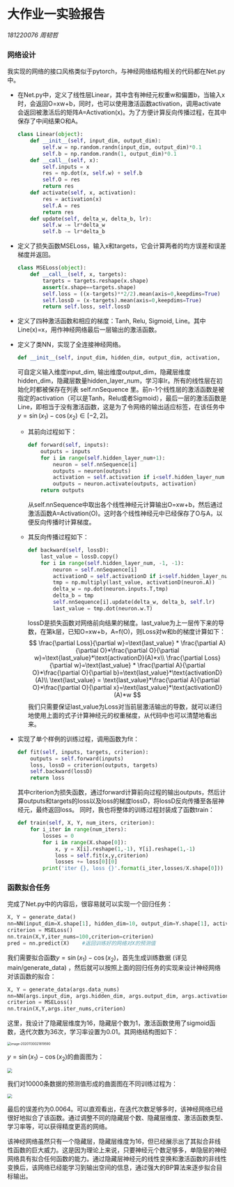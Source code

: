 # 大作业一实验报告

*181220076 周韧哲*

### 网络设计

我实现的网络的接口风格类似于pytorch，与神经网络结构相关的代码都在Net.py中。

+ 在Net.py中，定义了线性层Linear，其中含有神经元权重w和偏置b，当输入x时，会返回O=xw+b，同时，也可以使用激活函数activation，调用activate会返回被激活后的矩阵A=Activation(x)​。为了方便计算反向传播过程，在其中保存了中间结果O和A​。

  ```python
  class Linear(object):
      def __init__(self, input_dim, output_dim):
          self.w = np.random.randn(input_dim, output_dim)*0.1
          self.b = np.random.randn(1, output_dim)*0.1
      def __call__(self, x):
          self.inputs = x
          res = np.dot(x, self.w) + self.b
          self.O = res
          return res
      def activate(self, x, activation):
          res = activation(x)
          self.A = res
          return res     
      def update(self, delta_w, delta_b, lr):
          self.w -= lr*delta_w
          self.b -= lr*delta_b
  ```

+ 定义了损失函数MSELoss，输入x和targets，它会计算两者的均方误差和误差梯度并返回。

  ```python
  class MSELoss(object):
      def __call__(self, x, targets):
          targets = targets.reshape(x.shape)
          assert(x.shape==targets.shape)
          self.loss = ((x-targets)**2/2).mean(axis=0,keepdims=True)
          self.lossD = (x-targets).mean(axis=0,keepdims=True)
          return self.loss, self.lossD
  ```

+ 定义了四种激活函数和相应的梯度：Tanh, Relu, Sigmoid, Line。其中Line(x)=x，用作神经网络最后一层输出的激活函数。

+ 定义了类NN，实现了全连接神经网络。

  ```python
  def __init__(self, input_dim, hidden_dim, output_dim, activation,                          hidden_layer_num, lr)
  ```

  可自定义输入维度input_dim, 输出维度output_dim，隐藏层维度hidden_dim，隐藏层数量hidden_layer_num，学习率lr。所有的线性层在初始化时都被保存在列表 self.nnSequence 里。前n-1个线性层的激活函数是被指定的activation（可以是Tanh，Relu或者Sigmoid），最后一层的激活函数是Line，即相当于没有激活函数，这是为了令网络的输出适应标签，在该任务中$y=\sin(x_1)-\cos(x_2)\in [-2, 2]$。

  + 其前向过程如下：

    ```python
    def forward(self, inputs):
        outputs = inputs 
        for i in range(self.hidden_layer_num+1):
            neuron = self.nnSequence[i]
            outputs = neuron(outputs)
            activation = self.activation if i<self.hidden_layer_num                                          else self.last_activation
            outputs = neuron.activate(outputs, activation)
        return outputs
    ```

    从self.nnSequence中取出各个线性神经元计算输出O=xw+b，然后通过激活函数A=Activation(O)。这时各个线性神经元中已经保存了O与A，以便反向传播时计算梯度。

  + 其反向传播过程如下：

    ```python
    def backward(self, lossD):
        last_value = lossD.copy()
        for i in range(self.hidden_layer_num, -1, -1):
            neuron = self.nnSequence[i]
            activationD = self.activationD if i<self.hidden_layer_num                                          else self.last_activationD
            tmp = np.multiply(last_value, activationD(neuron.A))
            delta_w = np.dot(neuron.inputs.T,tmp)
            delta_b = tmp
            self.nnSequence[i].update(delta_w, delta_b, self.lr)
            last_value = tmp.dot(neuron.w.T)
    ```
    lossD是损失函数对网络前向结果的梯度。last_value为上一层传下来的导数，在第k层，已知O=xw+b，A=f(O)，则Loss对w和b的梯度计算如下：
    $$
    \frac{\partial Loss}{\partial w}=\text{last_value} * \frac{\partial A}{\partial O}*\frac{\partial O}{\partial w}=\text{last_value}*\text{activationD}(A)*x\\
      \frac{\partial Loss}{\partial w}=\text{last_value} * \frac{\partial A}{\partial O}*\frac{\partial O}{\partial b}=\text{last_value}*\text{activationD}(A)\\
        \text{last_value} = \text{last_value}*\frac{\partial A}{\partial O}*\frac{\partial O}{\partial x}=\text{last_value}*\text{activationD}(A)*w
    $$
    我们只需要保证last_value为Loss对当前层激活输出的导数，就可以递归地使用上面的式子计算神经元的权重梯度，从代码中也可以清楚地看出来。
+ 实现了单个样例的训练过程，调用函数为fit：
  ```python
  def fit(self, inputs, targets, criterion):
      outputs = self.forward(inputs) 
      loss, lossD = criterion(outputs, targets)
      self.backward(lossD)
      return loss
  ```
  其中criterion为损失函数，通过forward计算前向过程的输出outputs，然后计算outputs和targets的loss以及loss的梯度lossD，将lossD反向传播至各层神经元，最终返回loss。
  同时，我也将整体的训练过程封装成了函数train：
  ```python
  def train(self, X, Y, num_iters, criterion):
      for i_iter in range(num_iters):
          losses = 0
          for i in range(X.shape[0]):
              x, y = X[i].reshape(1,-1), Y[i].reshape(1,-1)
              loss = self.fit(x,y,criterion)
              losses += loss[0][0]
          print('iter {}, loss {}'.format(i_iter,losses/X.shape[0]))
  ```
### 函数拟合任务
完成了Net.py中的内容后，很容易就可以实现一个回归任务：
```python
X, Y = generate_data()
nn=NN(input_dim=X.shape[1], hidden_dim=10, output_dim=Y.shape[1], activation='sigmoid', hidden_layer_num=2, lr=1e-2)
criterion = MSELoss()
nn.train(X,Y,iter_nums=100,criterion=criterion) 
pred = nn.predict(X)    #返回训练好的网络对X的预测值
```
我们需要拟合函数$y=\sin(x_1)-\cos(x_2)$，首先生成训练数据 (详见main/generate_data) ，然后就可以按照上面的回归任务的实现来设计神经网络对该函数的拟合：
```python
X, Y = generate_data(args.data_nums)
nn=NN(args.input_dim, args.hidden_dim, args.output_dim, args.activation, args.hidden_layer_num, args.lr)
criterion = MSELoss()
nn.train(X,Y,args.iter_nums,criterion)
```
这里，我设计了隐藏层维度为16，隐藏层个数为1，激活函数使用了sigmoid函数，迭代次数为36次，学习率设置为0.01。其网络结构图如下：

<img src="pics/image-20201130021819590.png" alt="image-20201130021819590" style="zoom:50%;" />

$y=\sin(x_1)-\cos(x_2)$的曲面图为：

<img src="pics/Figure_1.png" style="zoom: 67%;" />

我们对10000条数据的预测值形成的曲面图在不同训练过程为：

<img src="pics/Figure_2.png" style="zoom: 67%;" />

最后的误差约为0.0064。可以直观看出，在迭代次数足够多时，该神经网络已经很好地拟合了该函数。通过调整不同的隐藏层个数、隐藏层维度、激活函数类型、学习率等，可以获得精度更高的网络。

该神经网络虽然只有一个隐藏层，隐藏层维度为16，但已经展示出了其拟合非线性函数的巨大威力。这是因为理论上来说，只要神经元个数足够多，单隐层的神经网络具有拟合任何函数的能力。通过隐藏层神经元的线性变换和激活函数的非线性变换后，该网络已经能学习到输出空间的信息，通过强大的BP算法来逐步拟合目标输出。